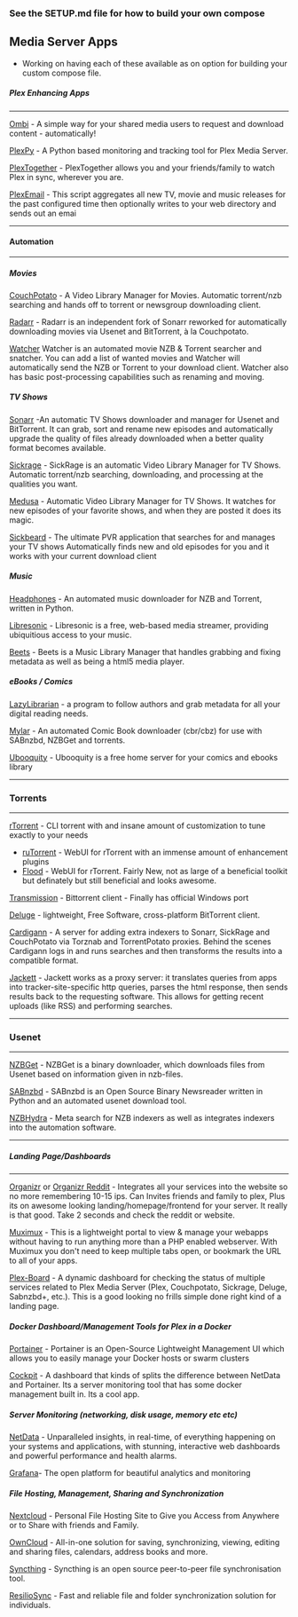 ### **See the SETUP.md file for how to build your own compose**
 
## Media Server Apps

* Working on having each of these available as on option for building your custom compose file. 
 
##### Plex Enhancing Apps
------------------
[Ombi](https://ombi.io) - A simple way for your shared media users to request and download content - automatically!

[PlexPy](https://jonnywong16.github.io/plexpy/) - A Python based monitoring and tracking tool for Plex Media Server.

[PlexTogether](http://plextogether.com/) - PlexTogether allows you and your friends/family to watch Plex in sync, wherever you are.

[PlexEmail](https://github.com/jakewaldron/PlexEmail) - This script aggregates all new TV, movie and music releases for the past configured time then optionally writes to your web directory and sends out an emai

---------------
#### Automation
-----------

##### Movies
[CouchPotato](https://couchpota.to/) - A Video Library Manager for Movies. Automatic torrent/nzb searching and hands off to torrent or newsgroup downloading client.

[Radarr](https://radarr.video) - Radarr is an independent fork of Sonarr reworked for automatically downloading movies via Usenet and BitTorrent, à la Couchpotato.

[Watcher](https://github.com/nosmokingbandit/Watcher3) Watcher is an automated movie NZB & Torrent searcher and snatcher. You can add a list of wanted movies and Watcher will automatically send the NZB or Torrent to your download client. Watcher also has basic post-processing capabilities such as renaming and moving.

##### TV Shows
[Sonarr](https://sonarr.tv/) -An automatic TV Shows downloader and manager for Usenet and BitTorrent. It can grab, sort and rename new episodes and automatically upgrade the quality of files already downloaded when a better quality format becomes available.

[Sickrage](http://sickrage.github.io/) - SickRage is an automatic Video Library Manager for TV Shows. Automatic torrent/nzb searching, downloading, and processing at the qualities you want.

[Medusa](https://github.com/pymedusa/SickRage) - Automatic Video Library Manager for TV Shows. It watches for new episodes of your favorite shows, and when they are posted it does its magic.

[Sickbeard](http://sickbeard.com) - The ultimate PVR application that searches for and manages your TV shows Automatically finds new and old episodes for you and it works with your current download client
##### Music
[Headphones](https://github.com/rembo10/headphones) - An automated music downloader for NZB and Torrent, written in Python.

[Libresonic](https://github.com/Libresonic/libresonic) - Libresonic is a free, web-based media streamer, providing ubiquitious access to your music.

[Beets](http://beets.io) - Beets is a Music Library Manager that handles grabbing and fixing metadata as well as being a html5 media player.

##### eBooks / Comics
[LazyLibrarian](https://github.com/DobyTang/LazyLibrarian) - a program to follow authors and grab metadata for all your digital reading needs.

[Mylar](https://github.com/evilhero/mylar) - An automated Comic Book downloader (cbr/cbz) for use with SABnzbd, NZBGet and torrents.

[Ubooquity](https://vaemendis.net/ubooquity/) - Ubooquity is a free home server for your comics and ebooks library

-------------
### Torrents
-------------
[rTorrent](https://github.com/rakshasa/rtorrent/wiki) - CLI torrent with and insane amount of customization to tune exactly to your needs
  
   * [ruTorrent](https://github.com/Novik/ruTorrent) - WebUI for rTorrent with an immense amount of enhancement plugins
   * [Flood](https://github.com/jfurrow/flood)  - WebUI for rTorrent. Fairly New, not as large of a beneficial toolkit but 
     definately but still beneficial and looks awesome.

[Transmission](https://transmissionbt.com/) - Bittorrent client - Finally has official Windows port

[Deluge](http://deluge-torrent.org) - lightweight, Free Software, cross-platform BitTorrent client.

[Cardigann](https://github.com/cardigann/cardigann) - A server for adding extra indexers to Sonarr, SickRage and CouchPotato via Torznab and TorrentPotato proxies. Behind the scenes Cardigann logs in and runs searches and then transforms the results into a compatible format.

[Jackett](https://github.com/Jackett/Jackett) - Jackett works as a proxy server: it translates queries from apps into tracker-site-specific http queries, parses the html response, then sends results back to the requesting software. This allows for getting recent uploads (like RSS) and performing searches.

---------
### Usenet
---------
[NZBGet](https://nzbget.net) - NZBGet is a binary downloader, which downloads files from Usenet based on information given in nzb-files.

[SABnzbd](https://sabnzbd.org) - SABnzbd is an Open Source Binary Newsreader written in Python and an automated usenet download tool. 

[NZBHydra](https://github.com/theotherp/nzbhydra) - Meta search for NZB indexers as well as integrates indexers into the automation software.

----------
##### Landing Page/Dashboards
---------
[Organizr](https://organizr.us) or [Organizr Reddit](https://www.reddit.com/r/organizr/) - Integrates all your services into the website so no more remembering 10-15 ips. Can Invites friends and family to plex, Plus its on awesome looking landing/homepage/frontend for your server. It really is that good. Take 2 seconds and check the reddit or website. 

[Muximux](https://github.com/mescon/Muximux) - This is a lightweight portal to view & manage your webapps without having to run anything more than a PHP enabled webserver. With Muximux you don't need to keep multiple tabs open, or bookmark the URL to all of your apps.

[Plex-Board](https://github.com/scytherswings/Plex-Board) - A dynamic dashboard for checking the status of multiple services related to Plex Media Server (Plex, Couchpotato, Sickrage, Deluge, Sabnzbd+, etc.). This is a good looking no frills simple done right kind of a landing page.

##### Docker Dashboard/Management Tools for Plex in a Docker

[Portainer](https://portainer.io) - Portainer is an Open-Source Lightweight Management UI which allows you to easily manage your Docker hosts or swarm clusters 

[Cockpit](http://cockpit-project.org) - A dashboard that kinds of splits the difference between NetData and Portainer. Its a server monitoring tool that has some docker management built in. Its a cool app.


##### Server Monitoring (networking, disk usage, memory etc etc)

[NetData](https://my-netdata.io) - Unparalleled insights, in real-time, of everything happening on your systems and applications, with stunning, interactive web dashboards and powerful performance and health alarms.

[Grafana](https://grafana.com)- The open platform for beautiful 
analytics and monitoring


##### File Hosting, Management, Sharing and Synchronization
[Nextcloud](https://nextcloud.com/) - Personal File Hosting Site to Give you Access from Anywhere or to Share with friends and Family.

[OwnCloud](https://owncloud.org) - All-in-one solution for saving, synchronizing, viewing, 
editing and sharing files, calendars, address books and more.

[Syncthing](https://www.syncany.org/) - Syncthing is an open source peer-to-peer file synchronisation tool.

[ResilioSync](https://www.resilio.com/individuals/) - Fast and reliable file and folder synchronization solution for individuals.
